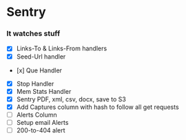 # Sentry
### It watches stuff

- [x] Links-To & Links-From handlers
- [x] Seed-Url handler
- [x] Que Handler
- [x] Stop Handler
- [x] Mem Stats Handler
- [x] Sentry PDF, xml, csv, docx, save to S3
- [x] Add Captures column with hash to follow all get requests
- [ ] Alerts Column
- [ ] Setup email Alerts
- [ ] 200-to-404 alert